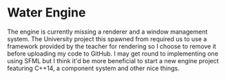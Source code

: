 Water Engine
================================

The engine is currently missing a renderer and a window management system. The University project this spawned from required us to use a framework provided by the teacher for rendering so I choose to remove it before uploading my code to GitHub. I may get round to implementing one using SFML but I think it'd be more beneficial to start a new engine project featuring C++14, a component system and other nice things.
